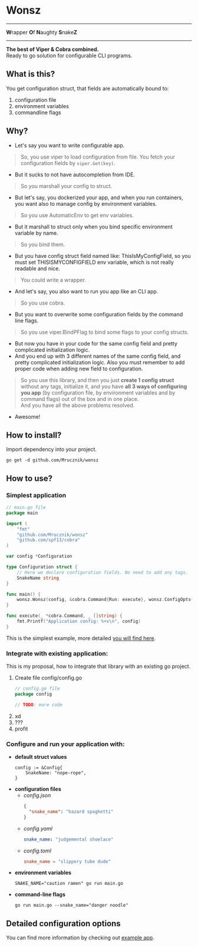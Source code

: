 # Wonsz

---

**W**rapper **O**f **N**aughty **S**nake**Z**

---

**The best of Viper & Cobra combined.**  
Ready to go solution for configurable CLI programs.

## What is this?

You get configuration struct, that fields are automatically bound to:

1. configuration file
2. environment variables
3. commandline flags

## Why?

- Let's say you want to write configurable app.

> So, you use viper to load configuration from file. You fetch your configuration fields by `viper.Get(key)`.

- But it sucks to not have autocompletion from IDE.

> So you marshall your config to struct.

- But let's say, you dockerized your app, and when you run containers, you want also to manage config by environment
  variables.

> So you use AutomaticEnv to get env variables.

- But it marshall to struct only when you bind specific environment variable by name.

> So you bind them.

- But you have config struct field named like: ThisIsMyConfigField, so you must set THISISMYCONFIGFIELD env variable,
  which is not really readable and nice.

> You could write a wrapper.

- And let's say, you also want to run you app like an CLI app.

> So you use cobra.

- But you want to overwrite some configuration fields by the command line flags.

> So you use viper.BindPFlag to bind some flags to your config structs.

- But now you have in your code for the same config field and pretty complicated initialization logic.
- And you end up with 3 different names of the same config field, and pretty complicated initialization logic. Also you
  must remember to add proper code when adding new field to configuration.

> So you use this library, and then you just **create 1 config struct** without any tags, initialize it,
> and you have **all 3 ways of configuring you app** (by configuration file, by environment variables and by command flags) out of the box and in one place.  
> And you have all the above problems resolved.

- Awesome!

## How to install?

Import dependency into your project.

```shell
go get -d github.com/Mrucznik/wonsz
```

## How to use?

### Simplest application

```go
// main.go file
package main

import (
	"fmt"
	"github.com/Mrucznik/wonsz"
	"github.com/spf13/cobra"
)

var config *Configuration

type Configuration struct {
	// Here we declare configuration fields. No need to add any tags.
	SnakeName string
}

func main() {
	wonsz.Wonsz(config, &cobra.Command{Run: execute}, wonsz.ConfigOpts{})
}

func execute(_ *cobra.Command, _ []string) {
	fmt.Printf("Application config: %+v\n", config)
}
```

This is the simplest example, more detailed [you will find here](example/example.go).

### Integrate with existing application:

This is my proposal, how to integrate that library with an existing go project.

1. Create file config/config.go
    ```go
    // config.go file
    package config
   
   // TODO: more code
    ```
2. xd
3. ???
4. profit

### Configure and run your application with:

- **default struct values**
  ```cgo
  config := &Config{
      SnakeName: "nope-rope",
  }
  ```
- **configuration files**
    - *config.json*
      ```json
      {
        "snake_name": "hazard spaghetti" 
      }
      ```
    - *config.yaml*
      ```yaml
      snake_name: "judgemental shoelace"
      ``` 
    - *config.toml*
      ```toml
      snake_name = "slippery tube dude"
      ```
- **environment variables**
  ```shell
  SNAKE_NAME="caution ramen" go run main.go
  ```
- **command-line flags**
  ```shell
  go run main.go --snake_name="danger noodle"
  ``` 

## Detailed configuration options

You can find more information by checking out [example app](example/example.go).